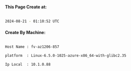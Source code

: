 
   
#### This Page Create at:

```bash

2024-08-21 - 01:10:52 UTC

```

#### Create By Machine:

```bash

Host Name : fv-az1206-857

platform  : Linux-6.5.0-1025-azure-x86_64-with-glibc2.35

Ip Local  : 10.1.0.88

```

